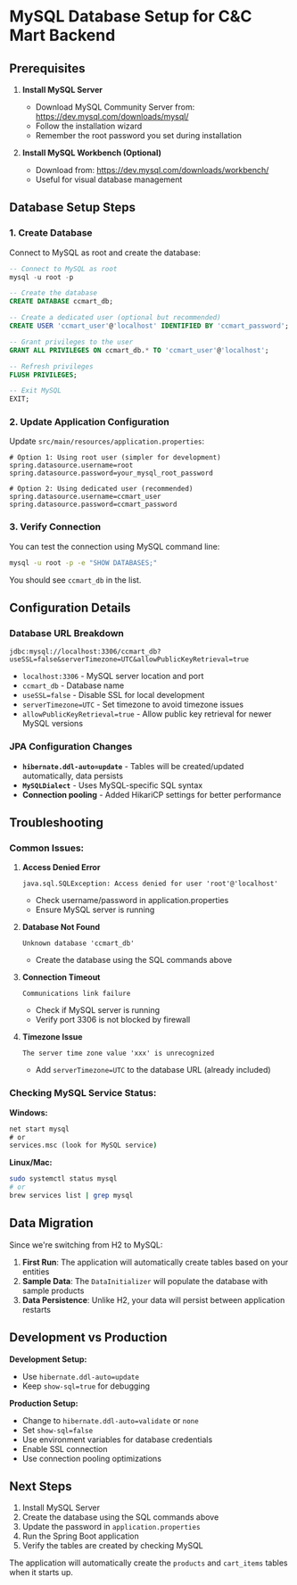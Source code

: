 # MySQL Database Setup for C&C Mart Backend

## Prerequisites

1. **Install MySQL Server**

   - Download MySQL Community Server from: https://dev.mysql.com/downloads/mysql/
   - Follow the installation wizard
   - Remember the root password you set during installation

2. **Install MySQL Workbench (Optional)**
   - Download from: https://dev.mysql.com/downloads/workbench/
   - Useful for visual database management

## Database Setup Steps

### 1. Create Database

Connect to MySQL as root and create the database:

```sql
-- Connect to MySQL as root
mysql -u root -p

-- Create the database
CREATE DATABASE ccmart_db;

-- Create a dedicated user (optional but recommended)
CREATE USER 'ccmart_user'@'localhost' IDENTIFIED BY 'ccmart_password';

-- Grant privileges to the user
GRANT ALL PRIVILEGES ON ccmart_db.* TO 'ccmart_user'@'localhost';

-- Refresh privileges
FLUSH PRIVILEGES;

-- Exit MySQL
EXIT;
```

### 2. Update Application Configuration

Update `src/main/resources/application.properties`:

```properties
# Option 1: Using root user (simpler for development)
spring.datasource.username=root
spring.datasource.password=your_mysql_root_password

# Option 2: Using dedicated user (recommended)
spring.datasource.username=ccmart_user
spring.datasource.password=ccmart_password
```

### 3. Verify Connection

You can test the connection using MySQL command line:

```bash
mysql -u root -p -e "SHOW DATABASES;"
```

You should see `ccmart_db` in the list.

## Configuration Details

### Database URL Breakdown

```
jdbc:mysql://localhost:3306/ccmart_db?useSSL=false&serverTimezone=UTC&allowPublicKeyRetrieval=true
```

- `localhost:3306` - MySQL server location and port
- `ccmart_db` - Database name
- `useSSL=false` - Disable SSL for local development
- `serverTimezone=UTC` - Set timezone to avoid timezone issues
- `allowPublicKeyRetrieval=true` - Allow public key retrieval for newer MySQL versions

### JPA Configuration Changes

- **`hibernate.ddl-auto=update`** - Tables will be created/updated automatically, data persists
- **`MySQLDialect`** - Uses MySQL-specific SQL syntax
- **Connection pooling** - Added HikariCP settings for better performance

## Troubleshooting

### Common Issues:

1. **Access Denied Error**

   ```
   java.sql.SQLException: Access denied for user 'root'@'localhost'
   ```

   - Check username/password in application.properties
   - Ensure MySQL server is running

2. **Database Not Found**

   ```
   Unknown database 'ccmart_db'
   ```

   - Create the database using the SQL commands above

3. **Connection Timeout**

   ```
   Communications link failure
   ```

   - Check if MySQL server is running
   - Verify port 3306 is not blocked by firewall

4. **Timezone Issue**
   ```
   The server time zone value 'xxx' is unrecognized
   ```
   - Add `serverTimezone=UTC` to the database URL (already included)

### Checking MySQL Service Status:

**Windows:**

```cmd
net start mysql
# or
services.msc (look for MySQL service)
```

**Linux/Mac:**

```bash
sudo systemctl status mysql
# or
brew services list | grep mysql
```

## Data Migration

Since we're switching from H2 to MySQL:

1. **First Run**: The application will automatically create tables based on your entities
2. **Sample Data**: The `DataInitializer` will populate the database with sample products
3. **Data Persistence**: Unlike H2, your data will persist between application restarts

## Development vs Production

**Development Setup:**

- Use `hibernate.ddl-auto=update`
- Keep `show-sql=true` for debugging

**Production Setup:**

- Change to `hibernate.ddl-auto=validate` or `none`
- Set `show-sql=false`
- Use environment variables for database credentials
- Enable SSL connection
- Use connection pooling optimizations

## Next Steps

1. Install MySQL Server
2. Create the database using the SQL commands above
3. Update the password in `application.properties`
4. Run the Spring Boot application
5. Verify the tables are created by checking MySQL

The application will automatically create the `products` and `cart_items` tables when it starts up.
